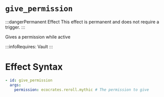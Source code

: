 # `give_permission`
:::dangerPermanent Effect
This effect is permanent and does not require a trigger.
:::

Gives a permission while active

:::infoRequires:
Vault
:::

# Effect Syntax
```yaml
- id: give_permission
  args:
    permission: ecocrates.reroll.mythic # The permission to give
```
